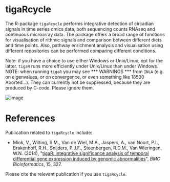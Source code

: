 # tigaRcycle

The R-package `tigaRcycle` performs integrative detection of circadian signals in time series omics data, both sequencing counts RNAseq and continuous microarray data. The package offers a broad range of functions for visualisation of rithmic signals and comparison between different diets and time points. Also, pathway enrichment analysis and visualisation using different repositories can be performed comparing different conditions.

Note: if you have a choice to use either Windows or Unix/Linux, opt for the latter. `tigaR` runs more efficiently under Unix/Linux than under Windows. NOTE:  when running `tigaR` you may see *** WARNINGS ***  from `INLA` (e.g. on eigenvalues, or on convergence, or even something like 18500 Aborted...). They can currently not be suppressed, because they are produced by C-code. Please ignore them.

![image](https://user-images.githubusercontent.com/22052679/150277203-646d6d85-482a-44ab-8e30-c20d260179fe.png)

# References

Publication related to `tigaRcycle` include:

- Miok, V., Wilting, S.M., Van de Wiel, M.A., Jaspers, A., van Noort, P.I., Brakenhoff, R.H., Snijders, P.J.F., Steenbergen, R.D.M., Van Wieringen, W.N. (2014), "[tigaR: integrative significance analysis of temporal differential gene expression induced by genomic abnormalities](https://doi.org/10.1186/1471-2105-15-327)", *BMC Bioinformatics*, 15, 327. 

Please cite the relevant publication if you use `tigaRcycle`.
